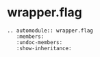 # wrapper.flag 

```{eval-rst}
.. automodule:: wrapper.flag
   :members:
   :undoc-members:
   :show-inheritance:
```
